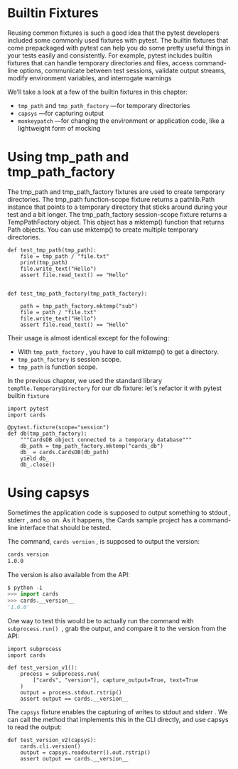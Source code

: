 # Builtin Fixtures
Reusing common fixtures is such a good idea that the pytest developers
included some commonly used fixtures with pytest. The builtin fixtures that
come prepackaged with pytest can help you do some pretty useful things in
your tests easily and consistently. For example, pytest includes builtin
fixtures that can handle temporary directories and files, access command-
line options, communicate between test sessions, validate output streams,
modify environment variables, and interrogate warnings

We’ll take a look at a few of the builtin fixtures in this chapter:

- `tmp_path` and `tmp_path_factory` —for temporary directories
- `capsys` —for capturing output
- `monkeypatch` —for changing the environment or application code, like a
lightweight form of mocking

# Using tmp_path and tmp_path_factory

The tmp_path and tmp_path_factory fixtures are used to create temporary
directories. The tmp_path function-scope fixture returns a pathlib.Path
instance that points to a temporary directory that sticks around during your
test and a bit longer. The tmp_path_factory session-scope fixture returns a
TempPathFactory object. This object has a mktemp() function that returns Path
objects. You can use mktemp() to create multiple temporary directories.


```python3
def test_tmp_path(tmp_path):
    file = tmp_path / "file.txt"
    print(tmp_path)
    file.write_text("Hello")
    assert file.read_text() == "Hello"


def test_tmp_path_factory(tmp_path_factory):

    path = tmp_path_factory.mktemp("sub")
    file = path / "file.txt"
    file.write_text("Hello")
    assert file.read_text() == "Hello"
```

Their usage is almost identical except for the following:
- With `tmp_path_factory` , you have to call mktemp() to get a directory.
- `tmp_path_factory` is session scope.
- `tmp_path` is function scope.

In the previous chapter, we used the standard library
`tempﬁle.TemporaryDirectory` for our db fixture:
let's refactor it with pytest builtin `fixture`
```python3
import pytest
import cards

@pytest.fixture(scope="session")
def db(tmp_path_factory):
    """CardsDB object connected to a temporary database"""
    db_path = tmp_path_factory.mktemp("cards_db")
    db_ = cards.CardsDB(db_path)
    yield db_
    db_.close()
```

# Using capsys

Sometimes the application code is supposed to output something to stdout ,
stderr , and so on. As it happens, the Cards sample project has a command-
line interface that should be tested.

The command, `cards version` , is supposed to output the version:
```sh
cards version
1.0.0
```
The version is also available from the API:
```python
$ python -i
>>> import cards
>>> cards.__version__
'1.0.0'

```
One way to test this would be to actually run the command with
`subprocess.run() `, grab the output, and compare it to the version from the API:
```python3
import subprocess
import cards

def test_version_v1():
    process = subprocess.run(
        ["cards", "version"], capture_output=True, text=True
    )
    output = process.stdout.rstrip()
    assert output == cards.__version__
```

The `capsys` fixture enables the capturing of writes to stdout and stderr . We can
call the method that implements this in the CLI directly, and use capsys to
read the output:
```
def test_version_v2(capsys):
    cards.cli.version()
    output = capsys.readouterr().out.rstrip()
    assert output == cards.__version__
```